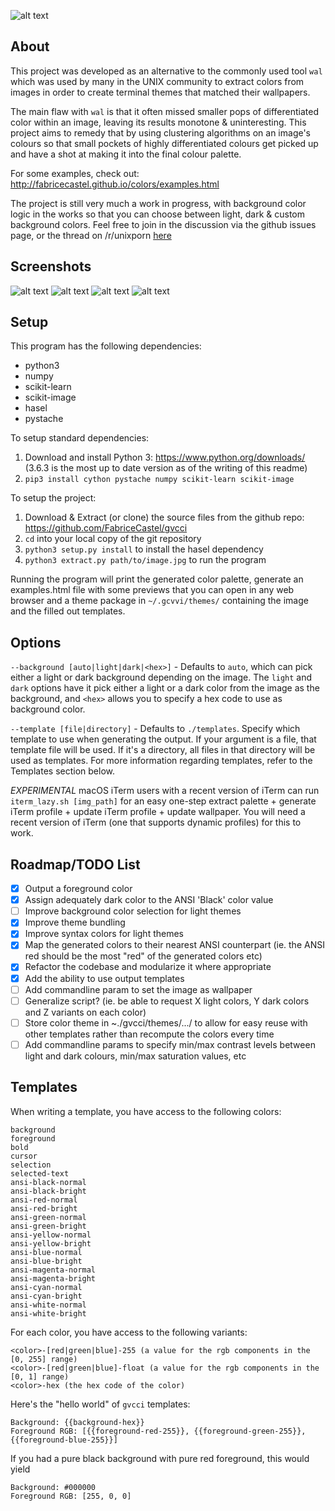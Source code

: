 ![alt text](https://github.com/FabriceCastel/gvcci/blob/master/resources/gvcci-title.png "gvcci logo")

## About

This project was developed as an alternative to the commonly used tool ```wal``` which was used by many in the UNIX community to extract colors from images in order to create terminal themes that matched their wallpapers.

The main flaw with ```wal``` is that it often missed smaller pops of differentiated color within an image, leaving its results monotone & uninteresting. This project aims to remedy that by using clustering algorithms on an image's colours so that small pockets of highly differentiated colours get picked up and have a shot at making it into the final colour palette.

For some examples, check out: http://fabricecastel.github.io/colors/examples.html

The project is still very much a work in progress, with background color logic in the works so that you can choose between light, dark & custom background colors. Feel free to join in the discussion via the github issues page, or the thread on /r/unixporn [here](https://www.reddit.com/r/unixporn/comments/77iagc/writing_a_new_tool_to_extract_terminal_colour/)

## Screenshots

![alt text](https://imgur.com/RxhkRTi.jpg "sample 1")
![alt text](https://imgur.com/easDsSY.jpg "sample 2")
![alt text](https://imgur.com/RhYelGp.jpg "sample 3")
![alt text](https://imgur.com/K7Xk7RX.jpg "sample 4")

## Setup

This program has the following dependencies:

* python3
* numpy
* scikit-learn
* scikit-image
* hasel
* pystache

To setup standard dependencies:

1. Download and install Python 3: https://www.python.org/downloads/ (3.6.3 is the most up to date version as of the writing of this readme)
2. ```pip3 install cython pystache numpy scikit-learn scikit-image```

To setup the project:

1. Download & Extract (or clone) the source files from the github repo: https://github.com/FabriceCastel/gvcci
2. ```cd``` into your local copy of the git repository
3. ```python3 setup.py install``` to install the hasel dependency
4. ```python3 extract.py path/to/image.jpg``` to run the program

Running the program will print the generated color palette, generate an examples.html file with some previews that you can open in any web browser and a theme package in ```~/.gcvvi/themes/``` containing the image and the filled out templates.

## Options

`--background [auto|light|dark|<hex>]` - Defaults to `auto`, which can pick either a light or dark background depending on the image. The `light` and `dark` options have it pick either a light or a dark color from the image as the background, and `<hex>` allows you to specify a hex code to use as background color.

`--template [file|directory]` - Defaults to `./templates`. Specify which template to use when generating the output. If your argument is a file, that template file will be used. If it's a directory, all files in that directory will be used as templates. For more information regarding templates, refer to the Templates section below.

*EXPERIMENTAL* macOS iTerm users with a recent version of iTerm can run ```iterm_lazy.sh [img_path]``` for an easy one-step extract palette + generate iTerm profile + update iTerm profile + update wallpaper. You will need a recent version of iTerm (one that supports dynamic profiles) for this to work.

## Roadmap/TODO List

- [X] Output a foreground color
- [X] Assign adequately dark color to the ANSI 'Black' color value
- [ ] Improve background color selection for light themes
- [X] Improve theme bundling
- [X] Improve syntax colors for light themes
- [X] Map the generated colors to their nearest ANSI counterpart (ie. the ANSI red should be the most "red" of the generated colors etc)
- [X] Refactor the codebase and modularize it where appropriate
- [X] Add the ability to use output templates
- [ ] Add commandline param to set the image as wallpaper
- [ ] Generalize script? (ie. be able to request X light colors, Y dark colors and Z variants on each color)
- [ ] Store color theme in ~./gvcci/themes/.../ to allow for easy reuse with other templates rather than recompute the colors every time
- [ ] Add commandline params to specify min/max contrast levels between light and dark colours, min/max saturation values, etc

## Templates

When writing a template, you have access to the following colors:

```
background
foreground
bold
cursor
selection
selected-text
ansi-black-normal
ansi-black-bright
ansi-red-normal
ansi-red-bright
ansi-green-normal
ansi-green-bright
ansi-yellow-normal
ansi-yellow-bright
ansi-blue-normal
ansi-blue-bright
ansi-magenta-normal
ansi-magenta-bright
ansi-cyan-normal
ansi-cyan-bright
ansi-white-normal
ansi-white-bright
```

For each color, you have access to the following variants:

```
<color>-[red|green|blue]-255 (a value for the rgb components in the [0, 255] range)
<color>-[red|green|blue]-float (a value for the rgb components in the [0, 1] range)
<color>-hex (the hex code of the color)
```

Here's the "hello world" of `gvcci` templates:

```
Background: {{background-hex}}
Foreground RGB: [{{foreground-red-255}}, {{foreground-green-255}}, {{foreground-blue-255}}]
```

If you had a pure black background with pure red foreground, this would yield

```
Background: #000000
Foreground RGB: [255, 0, 0]
```
